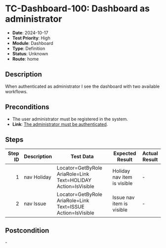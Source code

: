 # TC-Dashboard-100: Dashboard as administrator

- **Date**: 2024-10-17
- **Test Priority**: High
- **Module**: Dashboard
- **Type**: Definition
- **Status**: Unknown
- **Route**: home

## Description

When authenticated as administrator I see the dashboard with two available workflows.

## Preconditions

- The user administrator must be registered in the system.
- **Link**: [The administrator must be authenticated](../TC-Login-001.md).

## Steps

| Step ID | Description            | Test Data                                                      | Expected Result              | Actual Result |
| -------:| ---------------------- | -------------------------------------------------------------- | -----------------------------| ------------- |
| 1       | nav Holiday            | Locator=GetByRole AriaRole=Link Text=HOLIDAY Action=IsVisible  | Holiday nav item is visible  | -             |
| 2       | nav Issue              | Locator=GetByRole AriaRole=Link Text=ISSUE Action=IsVisible    | Issue nav item is visible    | -             |

## Postcondition

\-
